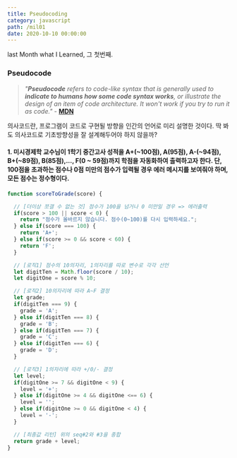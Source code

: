 ```yaml
---
title: Pseudocoding
category: javascript
path: /mil01
date: 2020-10-10 00:00:00
---
```


last Month what I Learned, 그 첫번째.
<br>

### Pseudocode

> _"**Pseudocode** refers to code-like syntax that is generally used to **indicate to humans how some code syntax works**, or illustrate the design of an item of code architecture. It won't work if you try to run it as code."_ - [**MDN**](https://developer.mozilla.org/en-US/docs/Glossary/Pseudocode)

의사코드란, 프로그램이 코드로 구현될 방향을 인간의 언어로 미리 설명한 것이다. 딱 봐도 의사코드로 기초방향성을 잘 설계해두어야 하지 않을까?
<br>

#### 1. 미시경제학 교수님이 1학기 중간고사 성적을 A+(~100점), A(95점), A-(~94점), B+(~89점), B(85점),..., F(0 ~ 59점)까지 학점을 자동화하여 출력하고자 한다. 단, 100점을 초과하는 점수나 0점 미만의 점수가 입력될 경우 에러 메시지를 보여줘야 하며, 모든 점수는 정수형이다.

```js
function scoreToGrade(score) {

  // [더이상 쪼갤 수 없는 것] 점수가 100을 넘거나 0 미만일 경우 => 에러출력
  if(score > 100 || score < 0) {
    return "점수가 올바르지 않습니다. 점수(0~100)를 다시 입력하세요.";
  } else if(score === 100) {
    return 'A+';
  } else if(score >= 0 && score < 60) {
    return 'F';
  }

  // [로직1] 점수의 10의자리, 1의자리를 따로 변수로 각각 선언
  let digitTen = Math.floor(score / 10);
  let digitOne = score % 10;

  // [로직2] 10의자리에 따라 A~F 결정
  let grade;
  if(digitTen === 9) {
    grade = 'A';
  } else if(digitTen === 8) {
    grade = 'B';
  } else if(digitTen === 7) {
    grade = 'C';
  } else if(digitTen === 6) {
    grade = 'D';
  }

  // [로직3] 1의자리에 따라 +/0/- 결정
  let level;
  if(digitOne >= 7 && digitOne < 9) {
    level = '+';
  } else if(digitOne >= 4 && digitOne <== 6) {
    level = '';
  } else if(digitOne >= 0 && digitOne < 4) {
    level = '-';
  }

  // [최종값 리턴] 위의 seq#2와 #3을 종합
  return grade + level;
}
```

